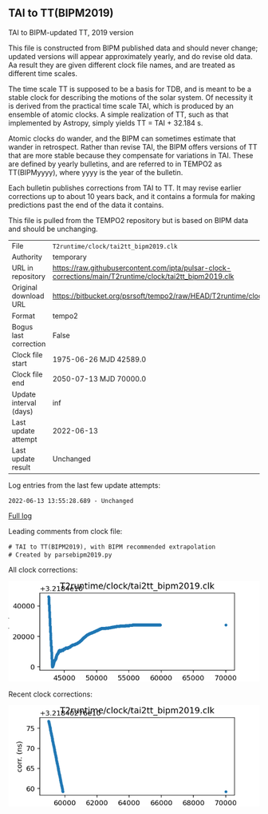
## TAI to TT(BIPM2019)

TAI to BIPM-updated TT, 2019 version

This file is constructed from BIPM published data and should
never change; updated versions will appear approximately
yearly, and do revise old data. Aa result they are given different
clock file names, and are treated as different time scales.

The time scale TT is supposed to be a basis for TDB, and is meant
to be a stable clock for describing the motions of the solar system.
Of necessity it is derived from the practical time scale TAI,
which is produced by an ensemble of atomic clocks. A simple
realization of TT, such as that implemented by Astropy,
simply yields TT = TAI + 32.184 s.

Atomic clocks do wander, and the BIPM can sometimes estimate
that wander in retrospect.  Rather than revise TAI, the BIPM
offers versions of TT that are more stable because they
compensate for variations in TAI. These are defined by yearly
bulletins, and are referred to in TEMPO2 as TT(BIPMyyyy), where
yyyy is the year of the bulletin.

Each bulletin publishes corrections from TAI to TT. It may
revise earlier corrections up to about 10 years back, and it
contains a formula for making predictions past the end of the
data it contains.

This file is pulled from the TEMPO2 repository but is based on
BIPM data and should be unchanging.

|     |     |
|:--- |:--- |
| File | `T2runtime/clock/tai2tt_bipm2019.clk` |
| Authority | temporary |
| URL in repository | <https://raw.githubusercontent.com/ipta/pulsar-clock-corrections/main/T2runtime/clock/tai2tt_bipm2019.clk> |
| Original download URL | <https://bitbucket.org/psrsoft/tempo2/raw/HEAD/T2runtime/clock/tai2tt_bipm2019.clk> |
| Format | tempo2 |
| Bogus last correction | False |
| Clock file start | 1975-06-26 MJD 42589.0 |
| Clock file end | 2050-07-13 MJD 70000.0 |
| Update interval (days) | inf |
| Last update attempt | 2022-06-13 |
| Last update result | Unchanged |

Log entries from the last few update attempts:
```
2022-06-13 13:55:28.689 - Unchanged
```
[Full log](https://raw.githubusercontent.com/ipta/pulsar-clock-corrections/main/log/T2runtime/clock/tai2tt_bipm2019.clk.log)

Leading comments from clock file:

    # TAI to TT(BIPM2019), with BIPM recommended extrapolation
    # Created by parsebipm2019.py



All clock corrections:

![plot of all clock corrections](tai2tt_bipm2019.clk.png "All corrections")

Recent clock corrections:

![plot of recent clock corrections](tai2tt_bipm2019.clk.short.png "Recent corrections")

